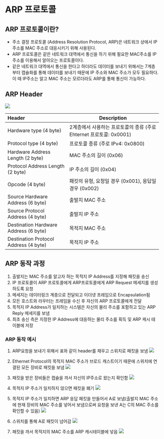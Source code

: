 # ARP 프로토콜

## ARP 프로토콜이란?

- 주소 결정 프로토콜 (Address Resolution Protocol, ARP)은 네트워크 상에서 IP 주소를 MAC 주소로 대응시키기 위해 사용된다.
- ARP 프로토콜은 같은 네트워크 대역에서 통신을 하기 위해 필요한 MAC주소를 IP주소를 이용해서 알아오는 프로토콜이다.
- 같은 네트워크 대역에서 통신을 한다고 하더라도  데이터를 보내기 위해서는 7계층부터 캡슐화를 통해 데이터를 보내기 때문에 IP 주소와 MAC 주소가 모두 필요하다. 이 때 IP주소는 알고 MAC 주소는 모르더라도 ARP를 통해 통신이 가능하다.

## ARP Header

![](./img/05-arp-protocol/arp-protocol-header.png)

| Header                                | Description                                                  |
| :------------------------------------ | ------------------------------------------------------------ |
| Hardware type (4 byte)                | 2계층에서 사용하는 프로토콜의 종류 (주로 Ehternet 프로토콜: 0x0001)    |
| Protocol type (4 byte)                | 프로토콜 종류 (주로 IPv4: 0x0800)                             |
| Hardware Address Length (2 byte)      | MAC 주소의 길이 (0x06)                                        |
| Protocol Address Length (2 byte)      | IP 주소의 길이 (0x04)                                          |
| Opcode (4 byte)                       | 패킷의 유형, 요청일 경우 (0x001), 응답일 경우 (0x002)              |
| Source Hardware Address (6 byte)      | 출발지 MAC 주소                                              |
| Source Protocol Address (4 byte)      | 출발지 IP 주소                                               |
| Destination Hardware Address (6 byte) | 목적지 MAC 주소                                              |
| Destination Protocol Address (4 byte) | 목적지 IP 주소                                               |



## ARP 동작 과정

1. 출발지는 MAC 주소를 알고자 하는 목적지 IP Address를 지정해 패킷을 송신
2. IP 프로토콜이 ARP 프로토콜에게 ARP프로토콜에게 ARP Request 메세지를 생성하도록 요청
3. 메세지는 데이터링크 계층으로 전달되고 이더넷 프레임으로 Encapsulation됨
4. 모든 호스트와 라우터는 프레임을 수신 후 자신의 ARP 프로토콜에게 전달
5. 목적지 IP Address가 일치하는 시스템은 자신의 물리 주소를 포함하고 있는 ARP Reply 메세지를 보냄
6. 최초 송신 측은 지정한 IP Address에 대응하는 물리 주소를 획득 및 ARP 케시 테이블에 저장

### ARP 동작 예시

1. ARP요청을 보내기 위해서 표와 같이 header를 채우고 스위치로 패킷을 보냄
![](./img/05-arp-protocol/05-arp-protocol-action.001.png)


2. Ethernet Protocol의 목적지 MAC 주소가 브로드 캐스트이기 때문에 스위치에 연결된 모든 장비로 패킷을 보냄
![](./img/05-arp-protocol/05-arp-protocol-action.002.png)


3. 패킷을 받은 장비들은 캡슐을 까서 자신의 IP주소로 왔는지 확인함
![](./img/05-arp-protocol/05-arp-protocol-action.003.png)

4. 목적지 IP 주소가 일치하지 않으면 패킷을 폐기
![](./img/05-arp-protocol/05-arp-protocol-action.004.png)

5. 목적지 IP 주소가 일치하면 ARP 응답 패킷을 만들어서 A로 보냄(출발지 MAC 주소에 현재 장비의 MAC 주소를 넣어서 보냄으로써 요청을 보낸 A는 C의 MAC 주소를 확인할 수 있음)
![](./img/05-arp-protocol/05-arp-protocol-action.005.png)

6. 스위치를 통해 A로 패킷이 넘어감
![](./img/05-arp-protocol/05-arp-protocol-action.006.png)

7. 패킷을 까서 목적지의 MAC 주소를 ARP 캐시테이블에 넣음
![](./img/05-arp-protocol/05-arp-protocol-action.007.png)
